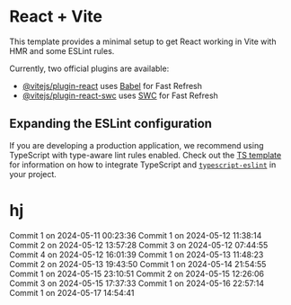 # React + Vite

This template provides a minimal setup to get React working in Vite with HMR and some ESLint rules.

Currently, two official plugins are available:

- [@vitejs/plugin-react](https://github.com/vitejs/vite-plugin-react/blob/main/packages/plugin-react) uses [Babel](https://babeljs.io/) for Fast Refresh
- [@vitejs/plugin-react-swc](https://github.com/vitejs/vite-plugin-react/blob/main/packages/plugin-react-swc) uses [SWC](https://swc.rs/) for Fast Refresh

## Expanding the ESLint configuration

If you are developing a production application, we recommend using TypeScript with type-aware lint rules enabled. Check out the [TS template](https://github.com/vitejs/vite/tree/main/packages/create-vite/template-react-ts) for information on how to integrate TypeScript and [`typescript-eslint`](https://typescript-eslint.io) in your project.
# hj

Commit 1 on 2024-05-11 00:23:36
Commit 1 on 2024-05-12 11:38:14
Commit 2 on 2024-05-12 13:57:28
Commit 3 on 2024-05-12 07:44:55
Commit 4 on 2024-05-12 16:01:39
Commit 1 on 2024-05-13 11:48:23
Commit 2 on 2024-05-13 19:43:50
Commit 1 on 2024-05-14 21:54:55
Commit 1 on 2024-05-15 23:10:51
Commit 2 on 2024-05-15 12:26:06
Commit 3 on 2024-05-15 17:37:33
Commit 1 on 2024-05-16 22:57:14
Commit 1 on 2024-05-17 14:54:41